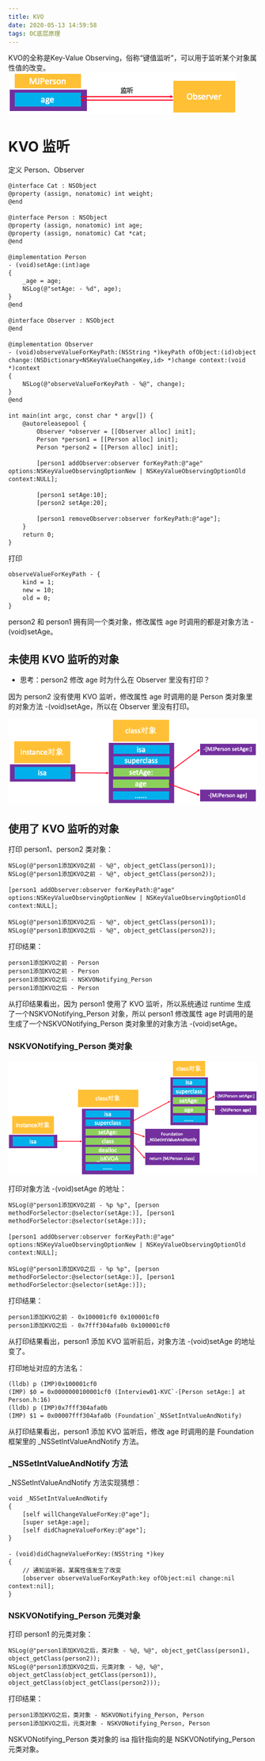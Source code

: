 ```yaml
---
title: KVO
date: 2020-05-13 14:59:58
tags: OC底层原理
---
```


KVO的全称是Key-Value Observing，俗称“键值监听”，可以用于监听某个对象属性值的改变。
![isa和superclass](KVO/KVO01.png)

<!-- more -->

# KVO 监听
定义 Person、Observer
```
@interface Cat : NSObject
@property (assign, nonatomic) int weight;
@end

@interface Person : NSObject
@property (assign, nonatomic) int age;
@property (assign, nonatomic) Cat *cat;
@end

@implementation Person
- (void)setAge:(int)age
{
    _age = age;
    NSLog(@"setAge: - %d", age);
}
@end

@interface Observer : NSObject
@end

@implementation Observer
- (void)observeValueForKeyPath:(NSString *)keyPath ofObject:(id)object change:(NSDictionary<NSKeyValueChangeKey,id> *)change context:(void *)context
{
    NSLog(@"observeValueForKeyPath - %@", change);
}
@end

int main(int argc, const char * argv[]) {
    @autoreleasepool {
        Observer *observer = [[Observer alloc] init];
        Person *person1 = [[Person alloc] init];
        Person *person2 = [[Person alloc] init];
        
        [person1 addObserver:observer forKeyPath:@"age" options:NSKeyValueObservingOptionNew | NSKeyValueObservingOptionOld context:NULL];
        
        [person1 setAge:10];
        [person2 setAge:20];

        [person1 removeObserver:observer forKeyPath:@"age"];
    }
    return 0;
}
```

打印
```
observeValueForKeyPath - {
    kind = 1;
    new = 10;
    old = 0;
}
```

person2 和 person1 拥有同一个类对象，修改属性 age 时调用的都是对象方法 -(void)setAge。

## 未使用 KVO 监听的对象

* 思考：person2 修改 age 时为什么在 Observer 里没有打印？  

因为 person2 没有使用 KVO 监听，修改属性 age 时调用的是 Person 类对象里的对象方法 -(void)setAge，所以在 Observer 里没有打印。

![isa和superclass](KVO/KVO02.png)

## 使用了 KVO 监听的对象

打印 person1、person2 类对象：
```
NSLog(@"person1添加KVO之前 - %@", object_getClass(person1));
NSLog(@"person1添加KVO之前 - %@", object_getClass(person2));

[person1 addObserver:observer forKeyPath:@"age" options:NSKeyValueObservingOptionNew | NSKeyValueObservingOptionOld context:NULL];
        
NSLog(@"person1添加KVO之后 - %@", object_getClass(person1));
NSLog(@"person1添加KVO之后 - %@", object_getClass(person2));
```

打印结果：
```
person1添加KVO之前 - Person
person1添加KVO之前 - Person
person1添加KVO之后 - NSKVONotifying_Person
person1添加KVO之后 - Person
```

从打印结果看出，因为 person1 使用了 KVO 监听，所以系统通过 runtime 生成了一个NSKVONotifying_Person 对象，所以 person1 修改属性 age 时调用的是 生成了一个NSKVONotifying_Person 类对象里的对象方法 -(void)setAge。  

### NSKVONotifying_Person 类对象

![isa和superclass](KVO/KVO03.png)

打印对象方法 -(void)setAge 的地址：
```
NSLog(@"person1添加KVO之前 - %p %p", [person methodForSelector:@selector(setAge:)], [person1 methodForSelector:@selector(setAge:)]);

[person1 addObserver:observer forKeyPath:@"age" options:NSKeyValueObservingOptionNew | NSKeyValueObservingOptionOld context:NULL];

NSLog(@"person1添加KVO之后 - %p %p", [person methodForSelector:@selector(setAge:)], [person1 methodForSelector:@selector(setAge:)]);
```

打印结果：
```
person1添加KVO之前 - 0x100001cf0 0x100001cf0
person1添加KVO之后 - 0x7fff304afa0b 0x100001cf0
```
从打印结果看出，person1 添加 KVO 监听前后，对象方法 -(void)setAge 的地址变了。

打印地址对应的方法名：
```
(lldb) p (IMP)0x100001cf0
(IMP) $0 = 0x0000000100001cf0 (Interview01-KVC`-[Person setAge:] at Person.h:16)
(lldb) p (IMP)0x7fff304afa0b
(IMP) $1 = 0x00007fff304afa0b (Foundation`_NSSetIntValueAndNotify)
```

从打印结果看出，person1 添加 KVO 监听后，修改 age 时调用的是 Foundation 框架里的  _NSSetIntValueAndNotify 方法。

### _NSSetIntValueAndNotify 方法
_NSSetIntValueAndNotify 方法实现猜想：
```
void _NSSetIntValueAndNotify 
{
    [self willChangeValueForKey:@"age"];
    [super setAge:age];
    [self didChagneValueForKey:@"age"];
}

- (void)didChagneValueForKey:(NSString *)key
{
    // 通知监听器，某属性值发生了改变
    [observer observeValueForKeyPath:key ofObject:nil change:nil context:nil];
}
```

### NSKVONotifying_Person 元类对象
打印 person1 的元类对象：
```
NSLog(@"person1添加KVO之后，类对象 - %@, %@", object_getClass(person1), object_getClass(person2));
NSLog(@"person1添加KVO之后，元类对象 - %@, %@", object_getClass(object_getClass(person1)), object_getClass(object_getClass(person2)));
```

打印结果：
```
person1添加KVO之后，类对象 - NSKVONotifying_Person, Person
person1添加KVO之后，元类对象 - NSKVONotifying_Person, Person
```

NSKVONotifying_Person 类对象的 isa 指针指向的是 NSKVONotifying_Person 元类对象。
